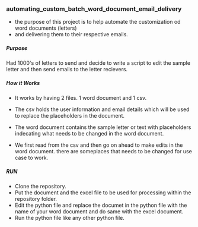 ### automating_custom_batch_word_document_email_delivery

- the purpose of this project is to help automate the customization od word documents (letters)
- and delivering them to their respective emails.


##### Purpose

Had 1000's of letters to send and decide to write a script to edit the sample letter and then send emails to the letter recievers.

##### How it Works

- It works by having 2 files. 1 word document and 1 csv. 
- The csv holds the user information and email details which will be used to replace the placeholders in the document.
- The word document contains the sample letter or text with placeholders indecating what needs to be changed in the word document.

- We first read from the csv and then go on ahead to make edits in the word document. there are someplaces that needs to be changed for use case to work.


##### RUN

- Clone the repository.
- Put the document and the excel file to be used for processing within the repository folder.
- Edit the python file and replace the documet in the python file with the name of your word document and do same with the excel document.
- Run the python file like any other python file.
